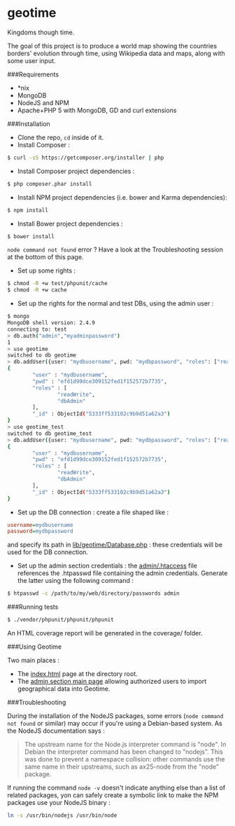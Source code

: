 geotime
=======
Kingdoms though time. 

The goal of this project is to produce a world map showing the countries borders' evolution through time, using Wikipedia data and maps, along with some user input.


###Requirements

* *nix
* MongoDB
* NodeJS and NPM
* Apache+PHP 5 with MongoDB, GD and curl extensions


###Installation

* Clone the repo, ```cd``` inside of it.
* Install Composer : 
```bash
$ curl -sS https://getcomposer.org/installer | php
```
* Install Composer project dependencies : 
```bash
$ php composer.phar install
```

* Install NPM project dependencies (i.e. bower and Karma dependencies):
```bash
$ npm install
```

* Install Bower project dependencies :
```bash
$ bower install
```

`node command not found` error ? Have a look at the Troubleshooting session at the bottom of this page.

* Set up some rights : 
```bash
$ chmod -R +w test/phpunit/cache
$ chmod -R +w cache
```
* Set up the rights for the normal and test DBs, using the admin user : 
```bash
$ mongo
MongoDB shell version: 2.4.9
connecting to: test
> db.auth("admin","myadminpassword")
1
> use geotime
switched to db geotime
> db.addUser({user: "mydbusername", pwd: "mydbpassword", "roles": ["readWrite", "dbAdmin"]})
{
        "user" : "mydbusername",
        "pwd" : "efd1d99dce309152fed1f152572b7735",
        "roles" : [
                "readWrite",
                "dbAdmin"
        ],
        "_id" : ObjectId("5333ff533102c9b9d51a62a3")
}
> use geotime_test
switched to db geotime_test
> db.addUser({user: "mydbusername", pwd: "mydbpassword", "roles": ["readWrite", "dbAdmin"]})
{
        "user" : "mydbusername",
        "pwd" : "efd1d99dce309152fed1f152572b7735",
        "roles" : [
                "readWrite",
                "dbAdmin"
        ],
        "_id" : ObjectId("5333ff533102c9b9d51a62a3")
}
```
* Set up the DB connection  : create a file shaped like :
```ini
username=mydbusername
password=mydbpassword
```
and specify its path in [lib/geotime/Database.php](lib/geotime/Database.php) : these credentials will be used for the DB connection.

* Set up the admin section credentials : the [admin/.htaccess](admin/.htaccess) file references the .htpasswd file containing the admin credentials. Generate the latter using the following command : 
```bash
$ htpasswd -c /path/to/my/web/directory/passwords admin
```

###Running tests

```bash
$ ./vendor/phpunit/phpunit/phpunit
```

An HTML coverage report will be generated in the coverage/ folder.

###Using Geotime

Two main places :
* The [index.html](index.html) page at the directory root.
* The [admin section main page](admin/index.php) allowing authorized users to import geographical data into Geotime.

###Troubleshooting

During the installation of the NodeJS packages, some errors (`node command not found` or similar) may occur if you're using a Debian-based system. As the NodeJS documentation says :
> The upstream name for the Node.js interpreter command is "node".
> In Debian the interpreter command has been changed to "nodejs".
> This was done to prevent a namespace collision: other commands use the same name in their upstreams, such as ax25-node from the "node" package.

If running the command ```node -v``` doesn't indicate anything else than a list of related packages, yon can safely create a symbolic link to make the NPM packages use your NodeJS binary :
```bash
ln -s /usr/bin/nodejs /usr/bin/node
```
